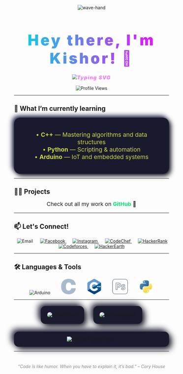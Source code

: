 <p align="center">
  <img src="https://media.giphy.com/media/3o6ZtpxSZbQRRnwCKQ/giphy.gif" width="120" alt="wave-hand" />
</p>

<h1 align="center" style="font-weight:900; font-size:3rem; letter-spacing:0.12em; background: linear-gradient(90deg, #00DBDE 0%, #FC00FF 100%); -webkit-background-clip: text; color: transparent;">
  Hey there, I'm Kishor! 👋
</h1>

<h3 align="center" style="font-weight:700; font-style: italic; color:#8e8e8e; letter-spacing: 0.1em; margin-top: -0.6rem;">
  <a href="https://github.com/numbkishor" target="_blank" rel="noopener" style="color:#FF61FF; text-decoration:none;">
    <img src="https://readme-typing-svg.herokuapp.com?font=Fira+Code&size=24&duration=7000&pause=1000&color=FF61FF&center=true&vCenter=true&width=450&lines=A+curious+Computer+Science+student;Exploring+the+world+of+code+%F0%9F%92%BB" alt="Typing SVG" />

  </a>
</h3>

<p align="center" style="margin-top:1rem;">
  <img src="https://komarev.com/ghpvc/?username=numbkishor&label=Profile%20views&color=gradient&style=flat-square" alt="Profile Views" />
</p>

---

## 🌱 What I’m currently learning

<div align="center" style="max-width:600px; background: #1a1a2e; border-radius:20px; padding:1.5rem; box-shadow: 6px 6px 16px #0d0d1a, -6px -6px 16px #26264a;">
  
  <ul style="list-style-type:none; font-size:1.2rem; color:#cddc39; padding-left:0;">
    <li>• <b>C++</b> — Mastering algorithms and data structures</li>
    <li>• <b>Python</b> — Scripting & automation</li>
    <li>• <b>Arduino</b> — IoT and embedded systems</li>
  </ul>
  
</div>

---

## 👨‍💻 Projects

<p align="center" style="font-size:1.1rem;">
  Check out all my work on <a href="https://github.com/numbkishor?tab=repositories" target="_blank" style="font-weight:bold; color:#00e676; text-decoration:none;">GitHub</a> 🚀
</p>

---

## 📫 Let's Connect!

<p align="center">
  <a href="mailto:contact.kishrcreates@gmail.com" style="text-decoration:none; margin:0 10px;">
    <img src="https://img.shields.io/badge/-Email-c14438?style=for-the-badge&logo=gmail&logoColor=white" alt="Email" />
  </a>
  <a href="https://fb.com/install.io" target="_blank" rel="noopener" title="Facebook" style="margin:0 10px;">
    <img src="https://img.shields.io/badge/-Facebook-1877F2?style=for-the-badge&logo=facebook&logoColor=white" alt="Facebook" />
  </a>
  <a href="https://instagram.com/kishhh__or" target="_blank" rel="noopener" title="Instagram" style="margin:0 10px;">
    <img src="https://img.shields.io/badge/-Instagram-E4405F?style=for-the-badge&logo=instagram&logoColor=white" alt="Instagram" />
  </a>
  <a href="https://www.codechef.com/users/kishor_15" target="_blank" rel="noopener" title="CodeChef" style="margin:0 10px;">
    <img src="https://img.shields.io/badge/-CodeChef-5B4638?style=for-the-badge&logo=codechef&logoColor=white" alt="CodeChef" />
  </a>
  <a href="https://www.hackerrank.com/kishorarbo18" target="_blank" rel="noopener" title="HackerRank" style="margin:0 10px;">
    <img src="https://img.shields.io/badge/-HackerRank-2EC866?style=for-the-badge&logo=hackerrank&logoColor=white" alt="HackerRank" />
  </a>
  <a href="https://codeforces.com/profile/kishor_18" target="_blank" rel="noopener" title="Codeforces" style="margin:0 10px;">
    <img src="https://img.shields.io/badge/-Codeforces-1F8ACB?style=for-the-badge&logo=codeforces&logoColor=white" alt="Codeforces" />
  </a>
  <a href="https://www.hackerearth.com/@sadghoul75" target="_blank" rel="noopener" title="HackerEarth" style="margin:0 10px;">
    <img src="https://img.shields.io/badge/-HackerEarth-323754?style=for-the-badge&logo=hackerearth&logoColor=white" alt="HackerEarth" />
  </a>
</p>

---

## 🛠️ Languages & Tools

<p align="center" style="margin-top:10px;">
  <img src="https://cdn.worldvectorlogo.com/logos/arduino-1.svg" alt="Arduino" width="50" height="50" style="margin:0 15px;" />
  <img src="https://raw.githubusercontent.com/devicons/devicon/master/icons/c/c-original.svg" alt="C" width="50" height="50" style="margin:0 15px;" />
  <img src="https://raw.githubusercontent.com/devicons/devicon/master/icons/cplusplus/cplusplus-original.svg" alt="C++" width="50" height="50" style="margin:0 15px;" />
  <img src="https://raw.githubusercontent.com/devicons/devicon/master/icons/photoshop/photoshop-line.svg" alt="Photoshop" width="50" height="50" style="margin:0 15px;" />
  <img src="https://raw.githubusercontent.com/devicons/devicon/master/icons/python/python-original.svg" alt="Python" width="50" height="50" style="margin:0 15px;" />
</p>

---

<div align="center" style="display:flex; justify-content:center; gap:30px; flex-wrap: wrap; margin-top:20px;">
  
  <div style="background:#1b1b2f; padding:1.3rem; border-radius:15px; box-shadow: 8px 8px 20px #141425, -8px -8px 20px #222238;">
    <img src="https://github-readme-stats.vercel.app/api?username=numbkishor&show_icons=true&hide_title=true&count_private=true&theme=radical" alt="GitHub Stats" width="320" style="border-radius:12px;" />
  </div>
  
  <div style="background:#1b1b2f; padding:1.3rem; border-radius:15px; box-shadow: 8px 8px 20px #141425, -8px -8px 20px #222238;">
    <img src="https://github-readme-stats.vercel.app/api/top-langs/?username=numbkishor&layout=compact&theme=radical" alt="Top Languages" width="320" style="border-radius:12px;" />
  </div>
  
</div>

<div align="center" style="margin-top: 25px; background:#1b1b2f; padding:1rem; border-radius:15px; box-shadow: 8px 8px 20px #141425, -8px -8px 20px #222238; max-width:700px; margin-left:auto; margin-right:auto;">
  <img src="https://activity-graph.herokuapp.com/graph?username=numbkishor&theme=react-dark&area=true&hide_border=true" alt="GitHub Activity Graph" />
</div>

---

<p align="center" style="margin-top:40px; font-style: italic; color:#888;">
  “Code is like humor. When you have to explain it, it’s bad.” – Cory House
</p>
